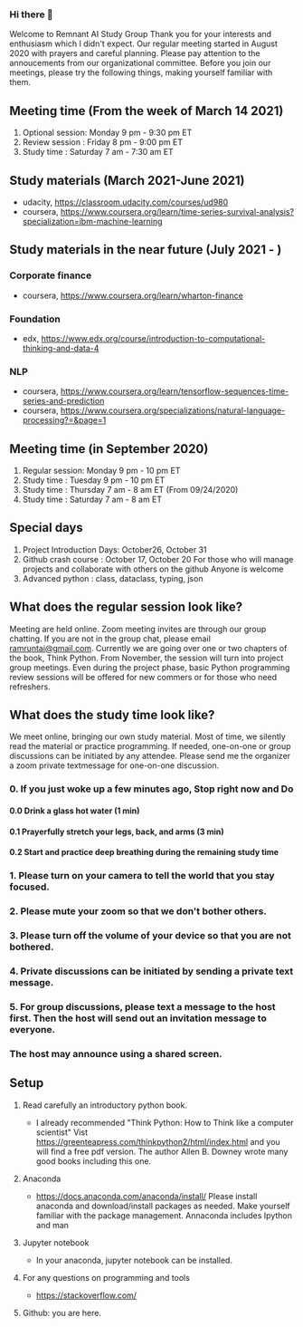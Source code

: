 ### Hi there 👋

Welcome to Remnant AI Study Group
Thank you for your interests and enthusiasm which I didn't expect. Our regular meeting started in August 2020 with prayers and careful planning. Please pay attention to the annoucements from our organizational committee. Before you join our meetings, please try the following things, making yourself familiar with them.

## Meeting time (From the week of March 14 2021)
1. Optional session: Monday  9 pm - 9:30 pm ET 
1. Review session  : Friday  8 pm - 9:00 pm ET
1. Study time      : Saturday 7 am - 7:30 am ET 

## Study materials (March 2021-June 2021)
- udacity, https://classroom.udacity.com/courses/ud980
- coursera, https://www.coursera.org/learn/time-series-survival-analysis?specialization=ibm-machine-learning

## Study materials in the near future (July 2021 - )
### Corporate finance 
- coursera, https://www.coursera.org/learn/wharton-finance

### Foundation
- edx, https://www.edx.org/course/introduction-to-computational-thinking-and-data-4

### NLP
- coursera, https://www.coursera.org/learn/tensorflow-sequences-time-series-and-prediction
- coursera, https://www.coursera.org/specializations/natural-language-processing?=&page=1


## Meeting time (in September 2020)
1. Regular session: Monday  9 pm - 10 pm ET
1. Study time     : Tuesday 9 pm - 10 pm ET
1. Study time     : Thursday 7 am - 8 am ET (From 09/24/2020)
1. Study time     : Saturday 7 am - 8 am ET 

## Special days
1. Project Introduction Days: October26, October 31
2. Github crash course : October 17, October 20
   For those who will manage projects and collaborate with others on the github
   Anyone is welcome
3. Advanced python : 
   class, dataclass, typing, json


## What does the regular session look like?
Meeting are held online. Zoom meeting invites are through our group chatting.
If you are not in the group chat, please email ramruntai@gmail.com. 
Currently we are going over one or two chapters of the book, Think Python.
From November, the session will turn into project group meetings.
Even during the project phase, basic Python programming review sessions will be offered for new commers or for those who need refreshers. 

## What does the study time look like? 
We meet online, bringing our own study material.
Most of time, we silently read the material or practice programming. 
If needed, one-on-one or group discussions can be initiated by any attendee.
Please send me the organizer a zoom private textmessage for one-on-one discussion. 

### 0. If you just woke up a few minutes ago,  Stop right now and Do
#### 0.0 Drink a glass hot water (1 min)
#### 0.1 Prayerfully stretch your legs, back, and arms (3 min)
#### 0.2 Start and practice deep breathing during the remaining study time
### 1. Please turn on your camera to tell the world that you stay focused. 
### 2. Please mute your zoom so that we don't bother others.
### 3. Please turn off the volume of your device so that you are not bothered.
### 4. Private discussions can be initiated by sending a private text message.
### 5. For group discussions, please text a message to the host first. Then the host will send out an invitation message to everyone. 
###    The host may announce using a shared screen.

## Setup 

1. Read carefully an introductory python book.
   - I already recommended "Think Python: How to Think like a computer scientist" 
   Vist https://greenteapress.com/thinkpython2/html/index.html and you will find a free pdf version. 
   The author Allen B. Downey wrote many good books including this one.
 
1. Anaconda
   - https://docs.anaconda.com/anaconda/install/
    Please install anaconda and download/install packages as needed.
        Make yourself familiar with the package management.
        Annaconda includes Ipython and man

1. Jupyter notebook
   - In your anaconda, jupyter notebook can be installed.

1. For any questions on programming and tools
   - https://stackoverflow.com/

1. Github: you are here.


<!--
**ramruntai/ramruntai** is a ✨ _special_ ✨ repository because its `README.md` (this file) appears on your GitHub profile.

Here are some ideas to get you started:

- 🔭 I’m currently working on ...
- 🌱 I’m currently learning ...
- 👯 I’m looking to collaborate on ...
- 🤔 I’m looking for help with ...
- 💬 Ask me about ...
- 📫 How to reach me: ...
- 😄 Pronouns: ...
- ⚡ Fun fact: ...
-->
